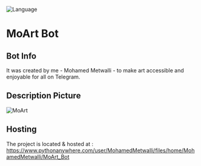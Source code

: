 ![Language](https://img.shields.io/badge/language-Python%20-blue.svg)

# MoArt Bot
## Bot Info
It was created by me - Mohamed Metwalli - to make art accessible and enjoyable for all on Telegram.

## Description Picture
![MoArt](https://github.com/MohamedMetwalli5/MoArt_Bot/assets/58489322/e6b04d8e-c255-47c0-af85-e2d5fb3cabb9)

## Hosting
The project is located & hosted at : https://www.pythonanywhere.com/user/MohamedMetwalli/files/home/MohamedMetwalli/MoArt_Bot
